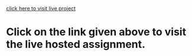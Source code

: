 [click here to visit live project]()
# Click on the link given above to visit the live hosted assignment.
